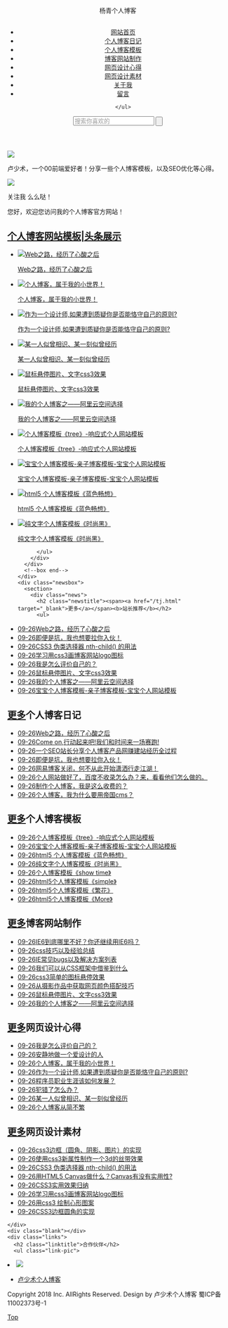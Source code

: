<!doctype html>
<html>
<head>
<meta charset="utf-8">
<title>卢少术个人博客网站</title>
<meta name="keywords" content="博客,个人博客,博客模板,博客系统,网站制作" />
<meta name="description" content="个人博客模板，杨青博客网站教你如何建立自己的网站|免费个人博客系统程序模板下载哪个最好|搭建个人博客网站制作|推广运营者由域名到服务器空间租用从零开始学会如何快速组建自己的网站" />
<meta name="viewport" content="width=device-width, initial-scale=1.0">
<link href="/skin/html/css/index.css" rel="stylesheet">
<script src="/skin/html/js/jquery.min.js" ></script>
<script src="/skin/html/js/comm.js" ></script>
<!--[if lt IE 9]>
<script src="/skin/html/js/modernizr.js"></script>
<![endif]-->
</head>
<body>
<header>
  <div class="logo">杨青个人博客</div>
  <div class="top-nav">
    <h2 id="mnavh"><span class="navicon"></span></h2>
    <ul id="nav">
 <li><a href="/" title="网站首页">网站首页</a></li> 
 
 
<li ><a href="/bkrj/">个人博客日记</a></li> 
 
 
<li ><a href="/bkmb/">个人博客模板</a></li> 
 
 
<li ><a href="/bkzz/">博客网站制作</a></li> 
 
 
<li ><a href="/wysj/">网页设计心得</a></li> 
 
 
<li ><a href="/sjsc/">网页设计素材</a></li> 
 
 
<li ><a href="/about/">关于我</a></li> 
 
 
<li ><a href="/gbook/">留言</a></li> 
 
    </ul>
  </div>
  <div class="search">
    <form action="/e/search/index.php" method="post" name="searchform" id="searchform">
      <input name="keyboard" id="keyboard" class="input_text" value="搜索你喜欢的" style="color: rgb(153, 153, 153);" onfocus="if(value=='搜索你喜欢的'){this.style.color='#000';value=''}" onblur="if(value==''){this.style.color='#999';value='搜索你喜欢的'}" type="text">
      <input name="show" value="title" type="hidden">
      <input name="tempid" value="1" type="hidden">
      <input name="tbname" value="news" type="hidden">
      <input name="Submit" class="input_submit" value="" type="submit">
    </form>
  </div>
</header>
<aside class="side">
  <div class="about"> <i><a href="/"><img src="/skin/html/images/avatar.jpg"></a></i>
    <p>卢少术，一个00前端爱好者！分享一些个人博客模板，以及SEO优化等心得。</p>
  </div>
  <div class="weixin"> <img src="http://www.yangqq.com/skin/html/images/wx.jpg">
    <p>关注我 么么哒！</p>
  </div>
</aside>
<main>
  <div class="main-content">
    <div class="welcome"> 您好，欢迎您访问我的个人博客官方网站！ </div>
    <div class="picbox">
      <h2 class="pictitle"><a href="#">个人博客网站模板|头条展示</a></h2>
      <!--box begin-->
      <div class="Box_con"> <span class="btnl btn" id="btnl"></span> <span class="btnr btn" id="btnr"></span>
        <div class="conbox" id="BoxUl">
          <ul>
            <li class="cur"><a href="/bkrj/41.html" target="_blank"><img src="http://www.yangqq.com/d/file/news/life/2014-05-29/fd489ba403ab3ce9df3837fb327f6d40.jpg" alt="Web之路，经历了心酸之后"/>
              <p>Web之路，经历了心酸之后</p>
              </a> </li>
            <li class="cur"><a href="/wysj/26.html" target="_blank"><img src="http://www.yangqq.com/d/file/news/life/2018-04-27/762f99f369ae786f970477feeb3b9d77.jpg" alt="个人博客，属于我的小世界！"/>
              <p>个人博客，属于我的小世界！</p>
              </a> </li>
            <li class="cur"><a href="/wysj/25.html" target="_blank"><img src="http://www.yangqq.com/d/file/news/life/2018-06-29/75842f4d1e18d692a66c38eb172a40ab.jpg" alt="作为一个设计师,如果遭到质疑你是否能恪守自己的原则?"/>
              <p>作为一个设计师,如果遭到质疑你是否能恪守自己的原则?</p>
              </a> </li>
            <li class="cur"><a href="/wysj/22.html" target="_blank"><img src="http://www.yangqq.com/d/file/news/humor/2014-01-13/67ce0f90b72e884e562d3360575ab3c3.jpg" alt="某一人似曾相识、某一刻似曾经历"/>
              <p>某一人似曾相识、某一刻似曾经历</p>
              </a> </li>
            <li class="cur"><a href="/bkzz/14.html" target="_blank"><img src="http://www.yangqq.com/d/file/jstt/bj/2014-01-14/12f33cc4c1c692e2fa0017275fcc265f.jpg" alt="鼠标悬停图片、文字css3效果"/>
              <p>鼠标悬停图片、文字css3效果</p>
              </a> </li>
            <li class="cur"><a href="/bkzz/13.html" target="_blank"><img src="http://www.yangqq.com/d/file/jstt/web/2014-01-18/6fe49814982f3624e441334fea1999a4.png" alt="我的个人博客之——阿里云空间选择"/>
              <p>我的个人博客之——阿里云空间选择</p>
              </a> </li>
            <li class="cur"><a href="/bkmb/12.html" target="_blank"><img src="http://www.yangqq.com/d/file/download/f/2018-09-13/cc68365f146fb53dac708004a4536aca.jpg" alt="个人博客模板《tree》-响应式个人网站模板"/>
              <p>个人博客模板《tree》-响应式个人网站模板</p>
              </a> </li>
            <li class="cur"><a href="/bkmb/11.html" target="_blank"><img src="http://www.yangqq.com/d/file/download/f/2018-09-12/863e8d0287d7d0eb431d3dbb804f023f.jpg" alt="宝宝个人博客模板-亲子博客模板-宝宝个人网站模板"/>
              <p>宝宝个人博客模板-亲子博客模板-宝宝个人网站模板</p>
              </a> </li>
            <li class="cur"><a href="/bkmb/10.html" target="_blank"><img src="http://www.yangqq.com/d/file/download/f/2018-07-06/0411b426e400fe3ac85892eb7aa33cae.png" alt="html5 个人博客模板《蓝色畅想》"/>
              <p>html5 个人博客模板《蓝色畅想》</p>
              </a> </li>
            <li class="cur"><a href="/bkmb/9.html" target="_blank"><img src="http://www.yangqq.com/d/file/download/div/2018-07-01/63e5a0b8b9fceec486620e3c9c46fcad.jpg" alt="纯文字个人博客模板《时尚黑》"/>
              <p>纯文字个人博客模板《时尚黑》</p>
              </a> </li>
 
          </ul>
        </div>
      </div>
      <!--box end--> 
    </div>
    <div class="newsbox">
      <section>
        <div class="news">
          <h2 class="newstitle"><span><a href="/tj.html"  target="_blank">更多</a></span><b>站长推荐</b></h2>
          <ul>
<li><a href="/bkrj/41.html" target="_blank"><span>09-26</span>Web之路，经历了心酸之后</a> </li>
<li><a href="/bkrj/38.html" target="_blank"><span>09-26</span>即便是坑，我也想要拉你入伙！</a> </li>
<li><a href="/sjsc/35.html" target="_blank"><span>09-26</span>CSS3 伪类选择器 nth-child() 的用法</a> </li>
<li><a href="/sjsc/32.html" target="_blank"><span>09-26</span>学习用css3画博客网站logo图标</a> </li>
<li><a href="/wysj/28.html" target="_blank"><span>09-26</span>我是怎么评价自己的？</a> </li>
<li><a href="/bkzz/14.html" target="_blank"><span>09-26</span>鼠标悬停图片、文字css3效果</a> </li>
<li><a href="/bkzz/13.html" target="_blank"><span>09-26</span>我的个人博客之——阿里云空间选择</a> </li>
<li><a href="/bkmb/11.html" target="_blank"><span>09-26</span>宝宝个人博客模板-亲子博客模板-宝宝个人网站模板</a> </li>
          </ul>
        </div>
      </section>
      <section>
        <div class="news">
          <h2 class="newstitle"><span><a href="/bkrj/" target="_blank">更多</a></span><b>个人博客日记</b></h2>
          <ul>
<li><a href="/bkrj/41.html" target="_blank"><span>09-26</span>Web之路，经历了心酸之后</a> </li>
<li><a href="/bkrj/40.html" target="_blank"><span>09-26</span>Come on,行动起来吧!我们和时间来一场赛跑!</a> </li>
<li><a href="/bkrj/39.html" target="_blank"><span>09-26</span>一个SEO站长分享个人博客产品网赚建站经历全过程</a> </li>
<li><a href="/bkrj/38.html" target="_blank"><span>09-26</span>即便是坑，我也想要拉你入伙！</a> </li>
<li><a href="/bkrj/4.html" target="_blank"><span>09-26</span>网易博客关闭，何不从此开始潇洒行走江湖！</a> </li>
<li><a href="/bkrj/3.html" target="_blank"><span>09-26</span>个人网站做好了，百度不收录怎么办？来，看看他们怎么做的。</a> </li>
<li><a href="/bkrj/2.html" target="_blank"><span>09-26</span>制作个人博客，我是这么收费的？</a> </li>
<li><a href="/bkrj/1.html" target="_blank"><span>09-26</span>个人博客，我为什么要用帝国cms？</a> </li>
          </ul>
        </div>
      </section>
      <section>
        <div class="news">
          <h2 class="newstitle"><span><a href="/bkmb/" target="_blank">更多</a></span><b>个人博客模板</b></h2>
          <ul>
<li><a href="/bkmb/12.html" target="_blank"><span>09-26</span>个人博客模板《tree》-响应式个人网站模板</a> </li>
<li><a href="/bkmb/11.html" target="_blank"><span>09-26</span>宝宝个人博客模板-亲子博客模板-宝宝个人网站模板</a> </li>
<li><a href="/bkmb/10.html" target="_blank"><span>09-26</span>html5 个人博客模板《蓝色畅想》</a> </li>
<li><a href="/bkmb/9.html" target="_blank"><span>09-26</span>纯文字个人博客模板《时尚黑》</a> </li>
<li><a href="/bkmb/8.html" target="_blank"><span>09-26</span>个人博客模板《show time》</a> </li>
<li><a href="/bkmb/7.html" target="_blank"><span>09-26</span>html5个人博客模板《simple》</a> </li>
<li><a href="/bkmb/6.html" target="_blank"><span>09-26</span>html5个人博客模板《繁花》</a> </li>
<li><a href="/bkmb/5.html" target="_blank"><span>09-26</span>html5个人博客模板《More》</a> </li>
          </ul>
        </div>
      </section>
      <section>
        <div class="news">
          <h2 class="newstitle"><span><a href="/bkzz/" target="_blank">更多</a></span><b>博客网站制作</b></h2>
          <ul>
<li><a href="/bkzz/20.html" target="_blank"><span>09-26</span>IE6到底哪里不好？你还继续用IE6吗？</a> </li>
<li><a href="/bkzz/19.html" target="_blank"><span>09-26</span>css技巧以及经验总结</a> </li>
<li><a href="/bkzz/18.html" target="_blank"><span>09-26</span>IE常见bugs以及解决方案列表</a> </li>
<li><a href="/bkzz/17.html" target="_blank"><span>09-26</span>我们可以从CSS框架中借鉴到什么</a> </li>
<li><a href="/bkzz/16.html" target="_blank"><span>09-26</span>css3简单的图标悬停效果</a> </li>
<li><a href="/bkzz/15.html" target="_blank"><span>09-26</span>从摄影作品中获取网页颜色搭配技巧</a> </li>
<li><a href="/bkzz/14.html" target="_blank"><span>09-26</span>鼠标悬停图片、文字css3效果</a> </li>
<li><a href="/bkzz/13.html" target="_blank"><span>09-26</span>我的个人博客之——阿里云空间选择</a> </li>
          </ul>
        </div>
      </section>
      <section>
        <div class="news">
          <h2 class="newstitle"><span><a href="/wysj/" target="_blank">更多</a></span><b>网页设计心得</b></h2>
          <ul>
<li><a href="/wysj/28.html" target="_blank"><span>09-26</span>我是怎么评价自己的？</a> </li>
<li><a href="/wysj/27.html" target="_blank"><span>09-26</span>安静地做一个爱设计的人</a> </li>
<li><a href="/wysj/26.html" target="_blank"><span>09-26</span>个人博客，属于我的小世界！</a> </li>
<li><a href="/wysj/25.html" target="_blank"><span>09-26</span>作为一个设计师,如果遭到质疑你是否能恪守自己的原则?</a> </li>
<li><a href="/wysj/24.html" target="_blank"><span>09-26</span>程序员职业生涯该如何发展？</a> </li>
<li><a href="/wysj/23.html" target="_blank"><span>09-26</span>犯错了怎么办？</a> </li>
<li><a href="/wysj/22.html" target="_blank"><span>09-26</span>某一人似曾相识、某一刻似曾经历</a> </li>
<li><a href="/wysj/21.html" target="_blank"><span>09-26</span>个人博客从简不繁</a> </li>
          </ul>
        </div>
      </section>
      <section>
        <div class="news">
          <h2 class="newstitle"><span><a href="/sjsc/" target="_blank">更多</a></span><b>网页设计素材</b></h2>
          <ul>
<li><a href="/sjsc/37.html" target="_blank"><span>09-26</span>css3边框（圆角、阴影、图片）的实现</a> </li>
<li><a href="/sjsc/36.html" target="_blank"><span>09-26</span>使用css3新属性制作一个3d的丝带效果</a> </li>
<li><a href="/sjsc/35.html" target="_blank"><span>09-26</span>CSS3 伪类选择器 nth-child() 的用法</a> </li>
<li><a href="/sjsc/34.html" target="_blank"><span>09-26</span>用HTML5 Canvas做什么？Canvas有没有实用性?</a> </li>
<li><a href="/sjsc/33.html" target="_blank"><span>09-26</span>CSS3实用效果归纳</a> </li>
<li><a href="/sjsc/32.html" target="_blank"><span>09-26</span>学习用css3画博客网站logo图标</a> </li>
<li><a href="/sjsc/31.html" target="_blank"><span>09-26</span>用css3 绘制心形图案</a> </li>
<li><a href="/sjsc/30.html" target="_blank"><span>09-26</span>CSS3边框圆角的实现</a> </li>
          </ul>
        </div>
      </section>


    </div>
    <div class="blank"></div>
    <div class="links">
      <h2 class="linktitle">合作伙伴</h2>
      <ul class="link-pic">
<li><a href="http://www.yangqq.com" title="图片链接" target="_blank"><img src="http://www.yangqq.com/d/file/news/life/2018-04-27/f2504f2c46c066e6226d1669effde26e.jpg" style="width:auto"></a></li>
      </ul>
      <ul class="link-text">
<li><a href="http://www.yangqq.com"target="_blank">卢少术个人博客</a></li>
      </ul>
    </div>
    <div class="copyright">
      <p>Copyright 2018 Inc. AllRights Reserved. Design by 卢少术个人博客 蜀ICP备11002373号-1</p>
    </div>
  </div>
</main>
<a href="#" class="cd-top cd-is-visible">Top</a>
</body>
</html>
